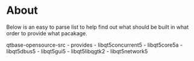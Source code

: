 # About

Below is an easy to parse list to help find out what should be built in what order to provide what pacakage.

qtbase-opensource-src
	- provides
		- libqt5concurrent5
		- libqt5core5a
		- libqt5dbus5
		- libqt5gui5
		- libqt5libqgtk2
		- libqt5network5

